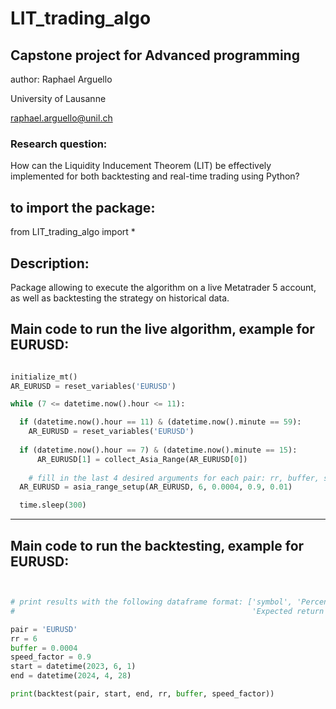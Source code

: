 # LIT_trading_algo

## Capstone project for Advanced programming 
author: Raphael Arguello

University of Lausanne

raphael.arguello@unil.ch

### Research question: 
How can the Liquidity Inducement Theorem (LIT) be effectively implemented for both backtesting and real-time trading using Python?

## to import the package: 
from LIT_trading_algo import *

## Description:
Package allowing to execute the algorithm on a live Metatrader 5 account, as well as backtesting the strategy on historical data.

## Main code to run the live algorithm, example for EURUSD: 

```python

initialize_mt()
AR_EURUSD = reset_variables('EURUSD')

while (7 <= datetime.now().hour <= 11):

  if (datetime.now().hour == 11) & (datetime.now().minute == 59):
    AR_EURUSD = reset_variables('EURUSD')
      
  if (datetime.now().hour == 7) & (datetime.now().minute == 15):
      AR_EURUSD[1] = collect_Asia_Range(AR_EURUSD[0])
      
    # fill in the last 4 desired arguments for each pair: rr, buffer, speed_factor, risk
  AR_EURUSD = asia_range_setup(AR_EURUSD, 6, 0.0004, 0.9, 0.01)

  time.sleep(300)

```

---------------------

## Main code to run the backtesting, example for EURUSD: 

```python


# print results with the following dataframe format: ['symbol', 'Percentage wins', 'Number trades',
#                                                     'Expected return', 'RR', 'buffer', 'speed factor']

pair = 'EURUSD'
rr = 6
buffer = 0.0004
speed_factor = 0.9
start = datetime(2023, 6, 1)
end = datetime(2024, 4, 28)

print(backtest(pair, start, end, rr, buffer, speed_factor))
```
